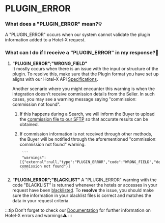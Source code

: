 ﻿---
sidebar_position: 21
---

# PLUGIN_ERROR

### What does a "PLUGIN_ERROR" mean?💡
A "PLUGIN_ERROR" occurs when our system cannot validate the plugin information added to a Hotel-X request.

### What can I do if I receive a "PLUGIN_ERROR" in my response?🔎
1. **"PLUGIN_ERROR";"WRONG_FIELD"**  
	It mostly occurs when there is an issue with the input or structure of the plugin. To resolve this, make sure that the Plugin format you have set up aligns with our Hotel-X API [Specifications](/docs/apis/for-buyers/hotel-x-pull-buyers-api/plugins/overview).   

	Another scenario where you might encounter this warning is when the integration doesn't receive commission details from the Seller. In such cases, you may see a warning message saying "commission: commission not found".
	1. If this happens during a Search, we will inform the Buyer to upload the [commission file to our SFTP](/kb/our-products/are-you-a-buyer/our-methods/lists-of-errors-and-warnings/wrong-field-plugin-error) so that accurate results can be obtained.
	1. If commission information is not received through other methods, the Buyer will be notified through the aforementioned "commission: commission not found" warning.
			
			```
			"warnings":[{"external":null,"type":"PLUGIN_ERROR","code":"WRONG_FIELD","description":"commission: commission not found"}]
			```
1. **"PLUGIN_ERROR";"BLACKLIST"**
A "PLUGIN_ERROR" warning with the code "BLACKLIST" is returned whenever the hotels or accesses in your request have been [blacklisted](/docs/apis/for-buyers/hotel-x-pull-buyers-api/plugins/blacklist). To **resolve** the issue, you should make sure the information in your blacklist files is correct and matches the data in your request criteria.
 
:::tip
Don't forget to check our [Documentation](/docs/apis/for-buyers/hotel-x-pull-buyers-api/making-requests/errors-and-warnings/booking-flow) for further information on Hotel-X errors and warnings⚠️
:::